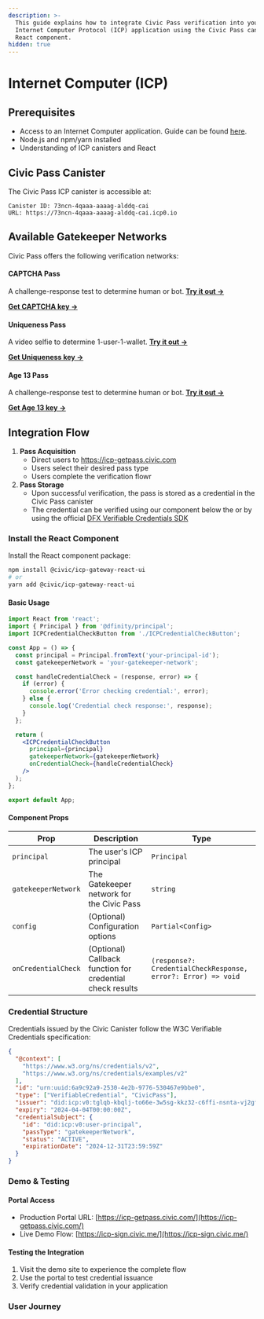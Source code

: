 ```yaml
---
description: >-
  This guide explains how to integrate Civic Pass verification into your
  Internet Computer Protocol (ICP) application using the Civic Pass canister and
  React component.
hidden: true
---
```


# Internet Computer (ICP)

## Prerequisites

* Access to an Internet Computer application. Guide can be found [here](https://internetcomputer.org/docs/current/developer-docs/getting-started/install).
* Node.js and npm/yarn installed
* Understanding of ICP canisters and React

## Civic Pass Canister

The Civic Pass ICP canister is accessible at:

```
Canister ID: 73ncn-4qaaa-aaaag-alddq-cai
URL: https://73ncn-4qaaa-aaaag-alddq-cai.icp0.io
```

## Available Gatekeeper Networks

Civic Pass offers the following verification networks:

#### **CAPTCHA Pass** <a href="#captcha-pass" id="captcha-pass"></a>

A challenge-response test to determine human or bot. [**Try it out ->**](https://icp-getpass.civic.com/)

[**Get CAPTCHA key ->**](https://civickey.typeform.com/req-captcha)

#### **Uniqueness Pass** <a href="#uniqueness-pass" id="uniqueness-pass"></a>

A video selfie to determine 1-user-1-wallet. [**Try it out ->**](https://icp-getpass.civic.com/)

[**Get Uniqueness key ->**](https://civickey.typeform.com/req-uniqueness)

#### **Age 13 Pass** <a href="#captcha-pass" id="captcha-pass"></a>

A challenge-response test to determine human or bot. [**Try it out ->**](https://icp-getpass.civic.com/)

[**Get Age 13 key ->**](https://civickey.typeform.com/req-icp-age)



## Integration Flow

1. **Pass Acquisition**
   * Direct users to https://icp-getpass.civic.com
   * Users select their desired pass type
   * Users complete the verification flowr
2. **Pass Storage**
   * Upon successful verification, the pass is stored as a credential in the Civic Pass canister
   * The credential can be verified using our component below the or by using the official [DFX Verifiable Credentials SDK](https://github.com/dfinity/verifiable-credentials-sdk)

### Install the React Component

Install the React component package:

```bash
npm install @civic/icp-gateway-react-ui
# or
yarn add @civic/icp-gateway-react-ui
```

#### Basic Usage

```jsx
import React from 'react';
import { Principal } from '@dfinity/principal';
import ICPCredentialCheckButton from './ICPCredentialCheckButton';

const App = () => {
  const principal = Principal.fromText('your-principal-id');
  const gatekeeperNetwork = 'your-gatekeeper-network';

  const handleCredentialCheck = (response, error) => {
    if (error) {
      console.error('Error checking credential:', error);
    } else {
      console.log('Credential check response:', response);
    }
  };

  return (
    <ICPCredentialCheckButton
      principal={principal}
      gatekeeperNetwork={gatekeeperNetwork}
      onCredentialCheck={handleCredentialCheck}
    />
  );
};

export default App;
```

#### Component Props

| Prop                | Description                                               | Type                                                          |
| ------------------- | --------------------------------------------------------- | ------------------------------------------------------------- |
| `principal`         | The user's ICP principal                                  | `Principal`                                                   |
| `gatekeeperNetwork` | The Gatekeeper network for the Civic Pass                 | `string`                                                      |
| `config`            | (Optional) Configuration options                          | `Partial<Config>`                                             |
| `onCredentialCheck` | (Optional) Callback function for credential check results | `(response?: CredentialCheckResponse, error?: Error) => void` |

### Credential Structure

Credentials issued by the Civic Canister follow the W3C Verifiable Credentials specification:

```json
{
  "@context": [
    "https://www.w3.org/ns/credentials/v2",
    "https://www.w3.org/ns/credentials/examples/v2"
  ],
  "id": "urn:uuid:6a9c92a9-2530-4e2b-9776-530467e9bbe0",
  "type": ["VerifiableCredential", "CivicPass"],
  "issuer": "did:icp:v0:tglqb-kbqlj-to66e-3w5sg-kkz32-c6ffi-nsnta-vj2gf-vdcc5-5rzjk-jae",
  "expiry": "2024-04-04T00:00:00Z",
  "credentialSubject": {
    "id": "did:icp:v0:user-principal",
    "passType": "gatekeeperNetwork",
    "status": "ACTIVE",
    "expirationDate": "2024-12-31T23:59:59Z"
  }
}
```

### Demo & Testing

#### Portal Access

* Production Portal URL: [https://icp-getpass.civic.com/](https://icp-getpass.civic.com/)
* Live Demo Flow: [https://icp-sign.civic.me/](https://icp-sign.civic.me/)

#### Testing the Integration

1. Visit the demo site to experience the complete flow
2. Use the portal to test credential issuance
3. Verify credential validation in your application

### User Journey

<figure><img src="../.gitbook/assets/Screenshot 2025-02-03 at 2.22.54 PM.png" alt=""><figcaption></figcaption></figure>



